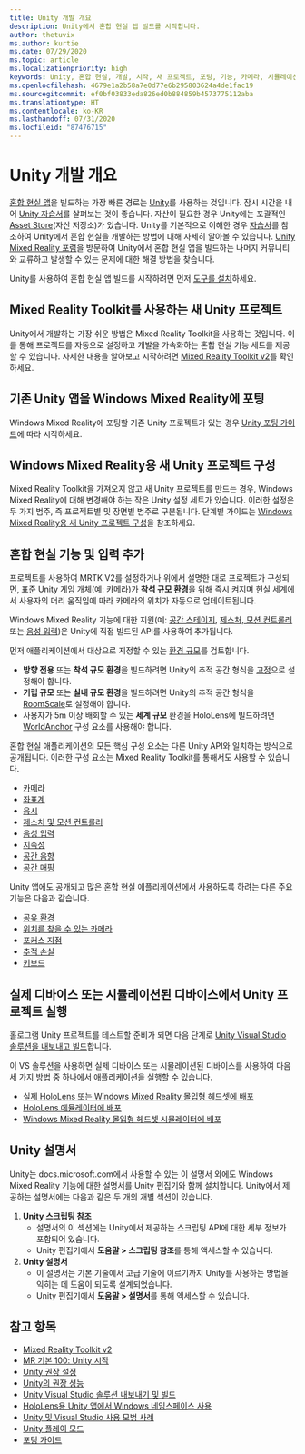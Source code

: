 ```yaml
---
title: Unity 개발 개요
description: Unity에서 혼합 현실 앱 빌드를 시작합니다.
author: thetuvix
ms.author: kurtie
ms.date: 07/29/2020
ms.topic: article
ms.localizationpriority: high
keywords: Unity, 혼합 현실, 개발, 시작, 새 프로젝트, 포팅, 기능, 카메라, 시뮬레이션, 에뮬레이션, 설명서
ms.openlocfilehash: 4679e1a2b58a7e0d77e6b295803624a4de1fac19
ms.sourcegitcommit: ef0bf03833eda826ed0b884859b4573775112aba
ms.translationtype: HT
ms.contentlocale: ko-KR
ms.lasthandoff: 07/31/2020
ms.locfileid: "87476715"
---
```

# <a name="unity-development-overview"></a>Unity 개발 개요

[혼합 현실 앱](app-views.md)을 빌드하는 가장 빠른 경로는 [Unity](https://unity.com)를 사용하는 것입니다. 잠시 시간을 내어 [Unity 자습서](https://unity3d.com/learn/tutorials)를 살펴보는 것이 좋습니다. 자산이 필요한 경우 Unity에는 포괄적인 [Asset Store](https://www.assetstore.unity3d.com/)(자산 저장소)가 있습니다. Unity를 기본적으로 이해한 경우 [자습서](tutorials.md)를 참조하여 Unity에서 혼합 현실을 개발하는 방법에 대해 자세히 알아볼 수 있습니다. [Unity Mixed Reality 포럼](https://forum.unity3d.com/forums/hololens.102/)을 방문하여 Unity에서 혼합 현실 앱을 빌드하는 나머지 커뮤니티와 교류하고 발생할 수 있는 문제에 대한 해결 방법을 찾습니다.

Unity를 사용하여 혼합 현실 앱 빌드를 시작하려면 먼저 [도구를 설치](install-the-tools.md)하세요.

## <a name="new-unity-project-with-mixed-reality-toolkit"></a>Mixed Reality Toolkit를 사용하는 새 Unity 프로젝트 

Unity에서 개발하는 가장 쉬운 방법은 Mixed Reality Toolkit을 사용하는 것입니다. 이를 통해 프로젝트를 자동으로 설정하고 개발을 가속화하는 혼합 현실 기능 세트를 제공할 수 있습니다. 자세한 내용을 알아보고 시작하려면 [Mixed Reality Toolkit v2](mrtk-getting-started.md)를 확인하세요. 

## <a name="porting-an-existing-unity-app-to-windows-mixed-reality"></a>기존 Unity 앱을 Windows Mixed Reality에 포팅

Windows Mixed Reality에 포팅할 기존 Unity 프로젝트가 있는 경우 [Unity 포팅 가이드](porting-guides.md)에 따라 시작하세요.

## <a name="configuring-new-unity-project-for-windows-mixed-reality"></a>Windows Mixed Reality용 새 Unity 프로젝트 구성

Mixed Reality Toolkit을 가져오지 않고 새 Unity 프로젝트를 만드는 경우, Windows Mixed Reality에 대해 변경해야 하는 작은 Unity 설정 세트가 있습니다. 이러한 설정은 두 가지 범주, 즉 프로젝트별 및 장면별 범주로 구분됩니다. 단계별 가이드는 [Windows Mixed Reality용 새 Unity 프로젝트 구성](Configure-Unity-Project.md)을 참조하세요.

## <a name="adding-mixed-reality-capabilities-and-inputs"></a>혼합 현실 기능 및 입력 추가

프로젝트를 사용하여 MRTK V2를 설정하거나 위에서 설명한 대로 프로젝트가 구성되면, 표준 Unity 게임 개체(예: 카메라)가 **착석 규모 환경**을 위해 즉시 켜지며 현실 세계에서 사용자의 머리 움직임에 따라 카메라의 위치가 자동으로 업데이트됩니다.

Windows Mixed Reality 기능에 대한 지원(예: [공간 스테이지](coordinate-systems.md#spatial-coordinate-systems), [제스처, 모션 컨트롤러](gestures-and-motion-controllers-in-unity.md) 또는 [음성 입력](voice-input-in-unity.md))은 Unity에 직접 빌드된 API를 사용하여 추가됩니다. 

먼저 애플리케이션에서 대상으로 지정할 수 있는 [환경 규모](coordinate-systems.md)를 검토합니다.
* **방향 전용** 또는 **착석 규모 환경**을 빌드하려면 Unity의 추적 공간 형식을 [고정](coordinate-systems-in-unity.md#building-an-orientation-only-or-seated-scale-experience)으로 설정해야 합니다.
* **기립 규모** 또는 **실내 규모 환경**을 빌드하려면 Unity의 추적 공간 형식을 [RoomScale](coordinate-systems-in-unity.md#building-an-orientation-only-or-seated-scale-experience)로 설정해야 합니다.
* 사용자가 5m 이상 배회할 수 있는 **세계 규모** 환경을 HoloLens에 빌드하려면 [WorldAnchor](coordinate-systems-in-unity.md#building-a-world-scale-experience) 구성 요소를 사용해야 합니다.

혼합 현실 애플리케이션의 모든 핵심 구성 요소는 다른 Unity API와 일치하는 방식으로 공개됩니다. 이러한 구성 요소는 Mixed Reality Toolkit를 통해서도 사용할 수 있습니다.
* [카메라](camera-in-unity.md)
* [좌표계](coordinate-systems-in-unity.md)
* [응시](gaze-in-unity.md)
* [제스처 및 모션 컨트롤러](gestures-and-motion-controllers-in-unity.md)
* [음성 입력 ](voice-input-in-unity.md)
* [지속성](persistence-in-unity.md)
* [공간 음향](spatial-sound-in-unity.md)
* [공간 매핑](spatial-mapping-in-unity.md)

Unity 앱에도 공개되고 많은 혼합 현실 애플리케이션에서 사용하도록 하려는 다른 주요 기능은 다음과 같습니다.
* [공유 환경](shared-experiences-in-unity.md)
* [위치를 찾을 수 있는 카메라](locatable-camera-in-unity.md)
* [포커스 지점](focus-point-in-unity.md)
* [추적 손실](tracking-loss-in-unity.md)
* [키보드](keyboard-input-in-unity.md)

## <a name="running-your-unity-project-on-a-real-or-simulated-device"></a>실제 디바이스 또는 시뮬레이션된 디바이스에서 Unity 프로젝트 실행

홀로그램 Unity 프로젝트를 테스트할 준비가 되면 다음 단계로 [Unity Visual Studio 솔루션을 내보내고 빌드](exporting-and-building-a-unity-visual-studio-solution.md)합니다.

이 VS 솔루션을 사용하면 실제 디바이스 또는 시뮬레이션된 디바이스를 사용하여 다음 세 가지 방법 중 하나에서 애플리케이션을 실행할 수 있습니다.
* [실제 HoloLens 또는 Windows Mixed Reality 몰입형 헤드셋에 배포](using-visual-studio.md)
* [HoloLens 에뮬레이터에 배포](using-the-hololens-emulator.md)
* [Windows Mixed Reality 몰입형 헤드셋 시뮬레이터에 배포](using-the-windows-mixed-reality-simulator.md)

## <a name="unity-documentation"></a>Unity 설명서

Unity는 docs.microsoft.com에서 사용할 수 있는 이 설명서 외에도 Windows Mixed Reality 기능에 대한 설명서를 Unity 편집기와 함께 설치합니다. Unity에서 제공하는 설명서에는 다음과 같은 두 개의 개별 섹션이 있습니다.
1. **Unity 스크립팅 참조**
    * 설명서의 이 섹션에는 Unity에서 제공하는 스크립팅 API에 대한 세부 정보가 포함되어 있습니다.
    * Unity 편집기에서 **도움말 > 스크립팅 참조**를 통해 액세스할 수 있습니다.
2. **Unity 설명서**
    * 이 설명서는 기본 기술에서 고급 기술에 이르기까지 Unity를 사용하는 방법을 익히는 데 도움이 되도록 설계되었습니다.
    * Unity 편집기에서 **도움말 > 설명서**를 통해 액세스할 수 있습니다.

## <a name="see-also"></a>참고 항목
* [Mixed Reality Toolkit v2](mrtk-getting-started.md)
* [MR 기본 100: Unity 시작](holograms-100.md)
* [Unity 권장 설정](recommended-settings-for-unity.md)
* [Unity의 권장 성능](performance-recommendations-for-unity.md)
* [Unity Visual Studio 솔루션 내보내기 및 빌드](exporting-and-building-a-unity-visual-studio-solution.md)
* [HoloLens용 Unity 앱에서 Windows 네임스페이스 사용](using-the-windows-namespace-with-unity-apps-for-hololens.md)
* [Unity 및 Visual Studio 사용 모범 사례](best-practices-for-working-with-unity-and-visual-studio.md)
* [Unity 플레이 모드](unity-play-mode.md)
* [포팅 가이드](porting-guides.md)
